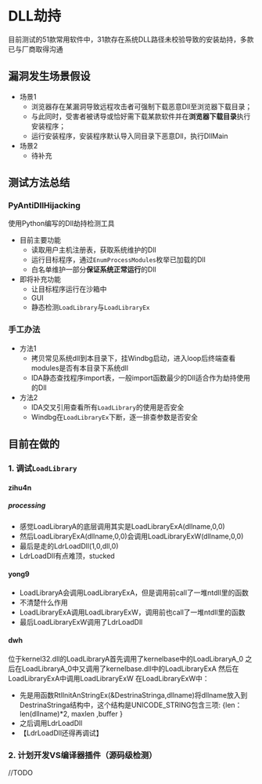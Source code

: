 # DLL劫持

目前测试的51款常用软件中，31款存在系统DLL路径未校验导致的安装劫持，多款已与厂商取得沟通

## 漏洞发生场景假设
- 场景1
    - 浏览器存在某漏洞导致远程攻击者可强制下载恶意Dll至浏览器下载目录；
    - 与此同时，受害者被诱导或恰好需下载某款软件并在**浏览器下载目录**执行安装程序；
    - 运行安装程序，安装程序默认导入同目录下恶意Dll，执行DllMain
- 场景2
    - 待补充

## 测试方法总结

### PyAntiDllHijacking

使用Python编写的Dll劫持检测工具
- 目前主要功能
    - 读取用户主机注册表，获取系统维护的Dll
    - 运行目标程序，通过`EnumProcessModules`枚举已加载的Dll
    - 白名单维护一部分**保证系统正常运行**的Dll
- 即将补充功能
    - 让目标程序运行在沙箱中
    - GUI
    - 静态检测`LoadLibrary`与`LoadLibraryEx`

### 手工办法

- 方法1
    - 拷贝常见系统dll到本目录下，挂Windbg启动，进入loop后终端查看modules是否有本目录下系统dll
    - IDA静态查找程序import表，一般import函数最少的Dll适合作为劫持使用的Dll
- 方法2
    - IDA交叉引用查看所有`LoadLibrary`的使用是否安全
    - Windbg在`LoadLibraryEx`下断，逐一排查参数是否安全

## 目前在做的

### 1. 调试`LoadLibrary`
#### zihu4n
##### processing
- 感觉LoadLibraryA的底层调用其实是LoadLibraryExA(dllname,0,0)
- 然后LoadLibraryExA(dllname,0,0)会调用LoadLibraryExW(dllname,0,0)
- 最后是走的LdrLoadDll(1,0,dll,0)
- LdrLoadDll有点难顶，stucked

#### yong9
- LoadLibraryA会调用LoadLibraryExA，但是调用前call了一堆ntdll里的函数
- 不清楚什么作用
- LoadLibraryExA调用LoadLibraryExW，调用前也call了一堆ntdll里的函数
- 最后LoadLibraryExW调用了LdrLoadDll

#### dwh
位于kernel32.dll的LoadLibraryA首先调用了kernelbase中的LoadLibraryA_0
之后在LoadLibraryA_0中又调用了kernelbase.dll中的LoadLibraryExA
然后在LoadLibraryExA中调用LoadLibraryExW
在LoadLibraryExW中：
- 先是用函数RtlInitAnStringEx(&DestrinaStringa,dllname)将dllname放入到DestrinaStringa结构中，这个结构是UNICODE_STRING包含三项: {len：len(dllname)*2,  maxlen  ,buffer }
- 之后调用LdrLoadDll
- 【LdrLoadDll还得再调试】

### 2. 计划开发VS编译器插件（源码级检测）

//TODO

